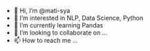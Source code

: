 - 👋 Hi, I’m @mati-sya
- 👀 I’m interested in NLP, Data Science, Python
- 🌱 I’m currently learning Pandas
- 💞️ I’m looking to collaborate on ...
- 📫 How to reach me ...

<!---
mati-sya/mati-sya is a ✨ special ✨ repository because its `README.md` (this file) appears on your GitHub profile.
You can click the Preview link to take a look at your changes.
--->
